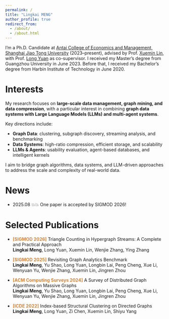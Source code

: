 ```yaml
---
permalink: /
title: "Lingkai MENG"
author_profile: true
redirect_from: 
  - /about/
  - /about.html
---
```


I’m a Ph.D. Candidate at [Antai College of Economics and Management, Shanghai Jiao Tong University](https://www.acem.sjtu.edu.cn/) (2023–present), advised by Prof. [Xuemin Lin](https://scholar.google.com/citations?user=j6rglkYAAAAJ&hl=en), with Prof. [Long Yuan](https://longyuancn.github.io/) as co-supervisor. I received my Master’s degree from Guangzhou University in June 2023. Before that, I received my Bachelor’s degree from Harbin Institute of Technology in June 2020.

Interests
======
My research focuses on **large-scale data management, graph mining, and data compression**, with a particular interest in combining **graph data systems with Large Language Models (LLMs) and multi-agent systems**.  

Key directions include:  
- **Graph Data**: clustering, subgraph discovery, streaming analysis, and benchmarking  
- **Data Systems**: high-ratio compression, efficient storage, and scalability  
- **LLMs & Agents**: usability evaluation, agent-based databases, and intelligent kernels  

I aim to bridge graph algorithms, data systems, and LLM-driven approaches to address the scale and complexity of real-world data.



News
======
- 2025.08 💥💥 One paper is accepted by SIGMOD 2026!

Selected Publications
======

- <span style="color:#CD853F; font-weight:bold">**[SIGMOD 2026]**</span> Triangle Counting in Hypergraph Streams: A Complete and Practical Approach  
  **Lingkai Meng**, Long Yuan, Xuemin Lin, Wenjie Zhang, Ying Zhang

- <span style="color:#CD853F; font-weight:bold">**[SIGMOD 2025]**</span> Revisiting Graph Analytics Benchmark  
  **Lingkai Meng**, Yu Shao, Long Yuan, Longbin Lai, Peng Cheng, Xue Li, Wenyuan Yu, Wenjie Zhang, Xuemin Lin, Jingren Zhou

- <span style="color:#CD853F; font-weight:bold">**[ACM Computing Surveys 2024]**</span> A Survey of Distributed Graph Algorithms on Massive Graphs  
  **Lingkai Meng**, Yu Shao, Long Yuan, Longbin Lai, Peng Cheng, Xue Li, Wenyuan Yu, Wenjie Zhang, Xuemin Lin, Jingren Zhou  

- <span style="color:#CD853F; font-weight:bold">**[ICDE 2022]**</span> Index-based Structural Clustering on Directed Graphs  
  **Lingkai Meng**, Long Yuan, Zi Chen, Xuemin Lin, Shiyu Yang
